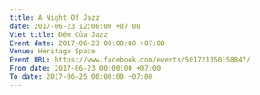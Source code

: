 ```yaml
---
title: A Night Of Jazz
date: 2017-06-23 12:06:00 +07:00
Viet title: Đêm Của Jazz
Event date: 2017-06-23 00:00:00 +07:00
Venue: Heritage Space
Event URL: https://www.facebook.com/events/501721150158847/
From date: 2017-06-23 00:00:00 +07:00
To date: 2017-06-25 00:00:00 +07:00
---
```


